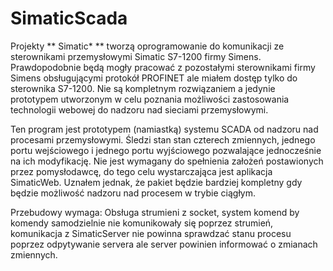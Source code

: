 SimaticScada
============

Projekty ** Simatic* ** tworzą oprogramowanie do komunikacji ze sterownikami przemysłowymi Simatic S7-1200 firmy  Simens.
Prawdopodobnie będą mogły pracować z pozostałymi sterownikami firmy Simens obsługującymi protokół PROFINET ale miałem dostęp tylko do sterownika S7-1200.
Nie są kompletnym rozwiązaniem a jedynie prototypem utworzonym w celu poznania możliwości zastosowania technologii webowej do nadzoru nad sieciami przemysłowymi.

Ten program jest prototypem (namiastką) systemu SCADA od nadzoru nad procesami przemysłowymi. Śledzi stan stan czterech zmiennych, jednego portu wejściowego i jednego portu wyjściowego pozwalające jednocześnie na ich modyfikację. Nie jest wymagany do spełnienia założeń postawionych przez pomysłodawcę, do tego celu wystarczająca jest aplikacja SimaticWeb. Uznałem jednak, że pakiet będzie bardziej kompletny gdy będzie możliwość nadzoru nad procesem w trybie ciągłym.

Przebudowy wymaga: Obsługa strumieni z socket, system komend by komendy samodzielnie nie komunikowały się poprzez strumień, komunikacja z SimaticServer nie powinna sprawdzać stanu procesu poprzez odpytywanie servera ale server powinien informować o zmianach zmiennych.